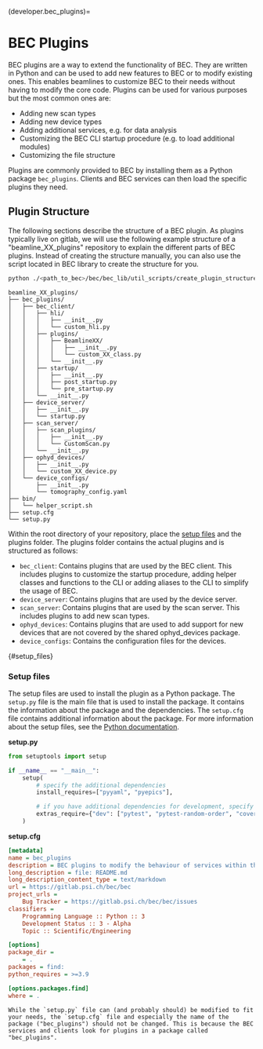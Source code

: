 (developer.bec_plugins)=
# BEC Plugins 

BEC plugins are a way to extend the functionality of BEC. They are written in Python and can be used to add new features to BEC or to modify existing ones. This enables beamlines to customize BEC to their needs without having to modify the core code. Plugins can be used for various purposes but the most common ones are:
* Adding new scan types
* Adding new device types
* Adding additional services, e.g. for data analysis
* Customizing the BEC CLI startup procedure (e.g. to load additional modules)
* Customizing the file structure

Plugins are commonly provided to BEC by installing them as a Python package `bec_plugins`. Clients and BEC services can then load the specific plugins they need.

## Plugin Structure

The following sections describe the structure of a BEC plugin. As plugins typically live on gitlab, we will use the following example structure of a "beamline_XX_plugins" repository to explain the different parts of BEC plugins. Instead of creating the structure manually, you can also use the script located in BEC library to create the structure for you. 
```bash
python ./<path_to_bec>/bec/bec_lib/util_scripts/create_plugin_structure.py <path_to_new_plugin>
```

```
beamline_XX_plugins/
├── bec_plugins/
│   ├── bec_client/
│   │   ├── hli/
│   │   │   ├── __init__.py
│   │   │   └── custom_hli.py
│   │   ├── plugins/
│   │   │   ├── BeamlineXX/
│   │   │   │   ├── __init__.py
│   │   │   │   └── custom_XX_class.py
│   │   │   └── __init__.py
│   │   ├── startup/
│   │   │   ├── __init__.py
│   │   │   ├── post_startup.py
│   │   │   └── pre_startup.py
│   │   └── __init__.py
│   ├── device_server/
│   │   ├── __init__.py
│   │   └── startup.py
│   ├── scan_server/
│   │   ├── scan_plugins/
│   │   │   ├── __init__.py
│   │   │   └── CustomScan.py
│   │   └── __init__.py
│   ├── ophyd_devices/
│   │   ├── __init__.py
│   │   └── custom_XX_device.py
│   └── device_configs/
│       ├── __init__.py
│       └── tomography_config.yaml
├── bin/
│   └── helper_script.sh
├── setup.cfg
└── setup.py
```
<!-- done with https://tree.nathanfriend.io  -->
<!-- 
beamline_XX_plugins
  bec_plugins
    bec_client
      hli
        __init__.py
        custom_hli.py
      plugins
        BeamlineXX
          __init__.py
          custom_XX_class.py
        __init__.py
      startup
        __init__.py
        post_startup.py
        pre_startup.py
      __init__.py
    device_server
      __init__.py
      startup.py
    scan_server
      scan_plugins
        __init__.py
        CustomScan.py
      __init__.py
    ophyd_devices
      __init__.py
      custom_XX_device.py
    device_configs
      __init__.py
      tomography_config.yaml
  bin
    helper_script.sh
  setup.cfg
  setup.py
   -->

Within the root directory of your repository, place the [setup files](#setup_files) and the plugins folder. The plugins folder contains the actual plugins and is structured as follows:
* `bec_client`: Contains plugins that are used by the BEC client. This includes plugins to customize the startup procedure, adding helper classes and functions to the CLI or adding aliases to the CLI to simplify the usage of BEC.
* `device_server`: Contains plugins that are used by the device server.
* `scan_server`: Contains plugins that are used by the scan server. This includes plugins to add new scan types. 
* `ophyd_devices`: Contains plugins that are used to add support for new devices that are not covered by the shared ophyd_devices package.
* `device_configs`: Contains the configuration files for the devices. 


{#setup_files}
### Setup files

The setup files are used to install the plugin as a Python package. The `setup.py` file is the main file that is used to install the package. It contains the information about the package and the dependencies. The `setup.cfg` file contains additional information about the package. For more information about the setup files, see the [Python documentation](https://packaging.python.org/tutorials/packaging-projects/).

**setup.py**

```python
from setuptools import setup

if __name__ == "__main__":
    setup(
        # specify the additional dependencies
        install_requires=["pyyaml", "pyepics"], 

        # if you have additional dependencies for development, specify them here
        extras_require={"dev": ["pytest", "pytest-random-order", "coverage"]}, 
    )

```

**setup.cfg**

```cfg
[metadata]
name = bec_plugins
description = BEC plugins to modify the behaviour of services within the BEC framework
long_description = file: README.md
long_description_content_type = text/markdown
url = https://gitlab.psi.ch/bec/bec
project_urls =
    Bug Tracker = https://gitlab.psi.ch/bec/bec/issues
classifiers =
    Programming Language :: Python :: 3
    Development Status :: 3 - Alpha
    Topic :: Scientific/Engineering

[options]
package_dir =
    = .
packages = find:
python_requires = >=3.9

[options.packages.find]
where = .

```


``` {note}
While the `setup.py` file can (and probably should) be modified to fit your needs, the `setup.cfg` file and especially the name of the package ("bec_plugins") should not be changed. This is because the BEC services and clients look for plugins in a package called "bec_plugins".
```



